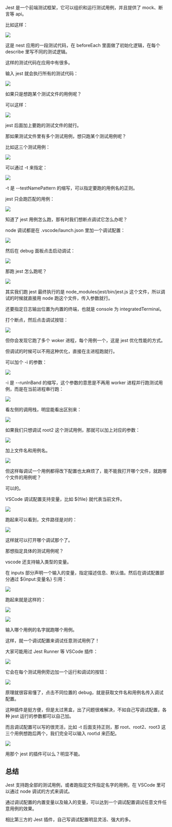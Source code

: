 Jest 是一个前端测试框架，它可以组织和运行测试用例，并且提供了 mock、断言等 api。

比如这样：

![](./images/a28a30af5f7b492a81a00cd5e814cefb~tplv-k3u1fbpfcp-watermark.image.png)

这是 nest 应用的一段测试代码，在 beforeEach 里面做了初始化逻辑，在每个 describe 里写不同的测试逻辑。

这样的测试代码在应用中有很多。

输入 jest 就会执行所有的测试代码：

![](./images/cd88f619c4424ac39ac698a07a8dd305~tplv-k3u1fbpfcp-watermark.image.png)

如果只是想跑某个测试文件的用例呢？

可以这样：

![](./images/67295d61a4ad4cf687e3ccb02d9e4bce~tplv-k3u1fbpfcp-watermark.image.png)

jest 后面加上要跑的测试文件的就行。

那如果测试文件里有多个测试用例，想只跑某个测试用例呢？

比如这三个测试用例：

![](./images/a8cfeaea9640489aba10ad52f5fd8d64~tplv-k3u1fbpfcp-watermark.image.png)

可以通过 -t 来指定：

![](./images/beeef0dae2174ffd9186c40e8c839e13~tplv-k3u1fbpfcp-watermark.image.png)

-t 是 --testNamePattern 的缩写，可以指定要跑的用例名的正则。

jest 只会跑匹配的用例：

![](./images/ec14e8f0bad84898abd593a3f83c23c4~tplv-k3u1fbpfcp-watermark.image.png)

知道了 jest 用例怎么跑，那有时我们想断点调试它怎么办呢？

node 调试都是在 .vscode/launch.json 里加一个调试配置：

![](./images/fb12da71662a44f09c2041812db207dc~tplv-k3u1fbpfcp-watermark.image.png)

然后在 debug 面板点击启动调试：

![](./images/ab6c941fff5e4df8ba65c64d0a46195c~tplv-k3u1fbpfcp-watermark.image.png)

那跑 jest 怎么跑呢？

![](./images/b04abfc06b3b45adb35299f77105c1a3~tplv-k3u1fbpfcp-watermark.image.png)

其实我们跑 jest 最终执行的是 node_modules/jest/bin/jest.js 这个文件，所以调试的时候就直接用 node 跑这个文件，传入参数就行。

还要指定日志输出位置为内置的终端，也就是 console 为 integratedTerminal。

打个断点，然后点击调试按钮：

![](./images/499ff276873243a18e17ec1e799edb16~tplv-k3u1fbpfcp-watermark.image.png)

但你会发现它跑了多个 woker 进程，每个用例一个，这是 jest 优化性能的方式。

但调试的时候可以不用这种优化，直接在主进程跑就行。

可以加个 -i 的参数：

![](./images/298ca4bd827a42f7b260fcfa25340f00~tplv-k3u1fbpfcp-watermark.image.png)

-i 是 --runInBand 的缩写，这个参数的意思是不再用 worker 进程并行跑测试用例，而是在当前进程串行跑：

![](./images/906f300287d74da0b33198e7e2490a78~tplv-k3u1fbpfcp-watermark.image.png)

看左侧的调用栈，明显能看出区别来：

![](./images/6306014c7d72452d999296ddbe96947e~tplv-k3u1fbpfcp-watermark.image.png)

如果我们只想调试 root2 这个测试用例，那就可以加上对应的参数：

![](./images/acb451c0ef094dc687ba755b5e745925~tplv-k3u1fbpfcp-watermark.image.png)

加上文件名和用例名。

![](./images/0f12cd33036246019e2274b8b22da9d8~tplv-k3u1fbpfcp-watermark.image.png)

但这样每调试一个用例都得改下配置也太麻烦了，能不能我打开哪个文件，就跑哪个文件的用例呢？

可以的。

VSCode 调试配置支持变量，比如 \${file} 就代表当前文件。

![](./images/ee44eaeb134d45849c82dce008cac507~tplv-k3u1fbpfcp-watermark.image.png)

跑起来可以看到，文件路径是对的：

![](./images/143ac7d90069419cb3570d817c468727~tplv-k3u1fbpfcp-watermark.image.png)

这样就可以打开哪个调试那个了。

那想指定具体的测试用例呢？

vscode 还支持输入类型的变量。

在 inputs 部分声明一个输入的变量，指定描述信息、默认值。然后在调试配置部分通过 \${input:变量名} 引用：

![](./images/cf3a7b3c3bad419eae3c6d6722d9dbed~tplv-k3u1fbpfcp-watermark.image.png)

跑起来就是这样的：

![](./images/d0fc47d96dab40b5a94caca4384ab3ca~tplv-k3u1fbpfcp-watermark.image.png)

![](./images/2f064d875fb146f48d99180767dd7622~tplv-k3u1fbpfcp-watermark.image.png)

输入哪个用例的名字就跑哪个用例。

这样，就一个调试配置来调试任意测试用例了！

大家可能用过 Jest Runner 等 VSCode 插件：

![](./images/e9ad2f1ed13a410e9af6fe2d765ef231~tplv-k3u1fbpfcp-watermark.image.png)

它会在每个测试用例旁边加一个运行和调试的按钮：

![](./images/4355191ff49c4efea12026b0f127d95c~tplv-k3u1fbpfcp-watermark.image.png)

原理就很容易懂了，点击不同位置的 debug，就是获取文件名和用例名传入调试配置。

这种插件是挺方便，但是太过黑盒，出了问题很难解决，不如自己写调试配置，各种 jest 运行的参数都可以自己加。

而且调试配置可以写的很灵活，比如 -t 后面支持正则，那 root、root2、root3 这三个用例想跑后两个，我们完全可以输入 root\d 来匹配。

![](./images/5da3b8a6e1bd4cf7bbb5e50b40d78844~tplv-k3u1fbpfcp-watermark.image.png)

用那个 jest 的插件可以么？明显不能。

## 总结

Jest 支持跑全部的测试用例，或者跑指定文件指定名字的用例，在 VSCode 里可以通过 node 调试的方式来调试。

通过调试配置的内置变量以及输入的变量，可以达到一个调试配置调试任意文件任意用例的效果。

相比第三方的 Jest 插件，自己写调试配置明显灵活、强大的多。
